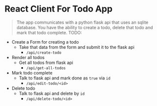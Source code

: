 # React Client For Todo App

> The app communicates with a python flask api that uses an sqlite database. You have the ability to create a todo, delete that todo and mark that todo complete.
> TODO:

- Create a Form for creating a todo
  - Take that data from the form and submit it to the flask api
    - `/api/create-todo`
- Render all todos
  - Get all todos from flask api
    - `/api/get-all-todos`
- Mark todo complete
  - Talk to flask api and mark done as `true` via `id`
    - `/api/edit-todo/<id>`
- Delete todo
  - Talk to flask api and delete by `id`
    - `/api/delete-todo/<id>`
